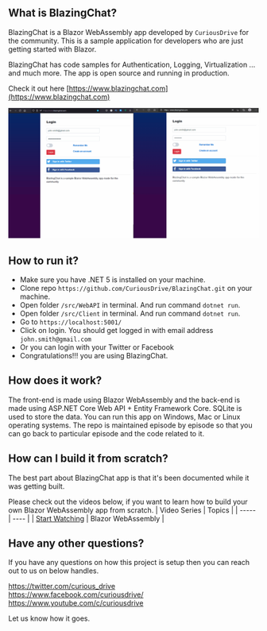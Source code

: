 ## What is BlazingChat?

BlazingChat is a Blazor WebAssembly app developed by `CuriousDrive` for the community. 
This is a sample application for developers who are just getting started with Blazor. 

BlazingChat has code samples for Authentication, Logging, Virtualization ... and much more. The app is open source and running in production. 

Check it out here [https://www.blazingchat.com](https://www.blazingchat.com)

![Demo_App](https://github.com/CuriousDrive/BlazingChat/blob/main/Documents/Gifs/Intro2.gif)

## How to run it?

- Make sure you have .NET 5 is installed on your machine.
- Clone repo `https://github.com/CuriousDrive/BlazingChat.git` on your machine.
- Open folder `/src/WebAPI` in terminal. And run command `dotnet run`.
- Open folder `/src/Client` in terminal. And run command `dotnet run`.
- Go to `https://localhost:5001/`
- Click on login. You should get logged in with email address `john.smith@gmail.com`
- Or you can login with your Twitter or Facebook
- Congratulations!!! you are using BlazingChat.

## How does it work?

The front-end is made using Blazor WebAssembly and the back-end is made using ASP.NET Core Web API + Entity Framework Core. SQLite is used to store the data. You can run this app on Windows, Mac or Linux operating systems. The repo is maintained episode by episode so that you can go back to particular episode and the code related to it.

## How can I build it from scratch?

The best part about BlazingChat app is that it's been documented while it was getting built. 

Please check out the videos below, if you want to learn how to build your own Blazor WebAssembly app from scratch.
| Video Series | Topics |
| ----- | ---- |
| [Start Watching](https://www.youtube.com/playlist?list=PL4WEkbdagHIRjjBJvK_TSfddJSvEEAtnt) | Blazor WebAssembly |

## Have any other questions?

If you have any questions on how this project is setup then you can reach out to us on below handles.

https://twitter.com/curious_drive <br />
https://www.facebook.com/curiousdrive/ <br />
https://www.youtube.com/c/curiousdrive <br />

Let us know how it goes. 
